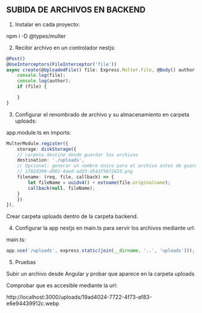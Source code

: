 
## SUBIDA DE ARCHIVOS EN BACKEND

1. Instalar en cada proyecto:

npm i -D @types/multer

2. Recibir archivo en un controlador nestjs:

```typescript
@Post()
@UseInterceptors(FileInterceptor('file'))
async create(@UploadedFile() file: Express.Multer.File, @Body() author: Author) {
    console.log(file);
    console.log(author);
    if (file) {

    }
}
```

3. Configurar el renombrado de archivo y su almacenamiento en carpeta uploads:

app.module.ts en imports:

```typescript
MulterModule.register({
    storage: diskStorage({
    // carpeta destino donde guardar los archivos
    destination: './uploads',
    // Opcional: generar un nombre único para el archivo antes de guardarlo:
    // 1f82d390-d902-4aed-ad23-d543f56f2433.png
    filename: (req, file, callback) => {
        let fileName = uuidv4() + extname(file.originalname);
        callback(null, fileName);
    }
    })
}),
```

Crear carpeta uploads dentro de la carpeta backend.

4. Configurar la app nestjs en main.ts para servir los archivos mediante url:

main.ts:

```typescript
app.use('/uploads', express.static(join(__dirname, '..', 'uploads')));
```

5. Pruebas

Subir un archivo desde Angular y probar que aparece en la carpeta uploads

Comprobar que es accesible mediante la url:

http://localhost:3000/uploads/19ad4024-7722-4f73-af83-e6e94439912c.webp